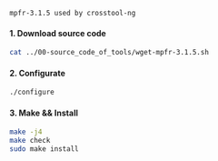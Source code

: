 ```
mpfr-3.1.5 used by crosstool-ng
```

#### 1. Download source code

```bash
cat ../00-source_code_of_tools/wget-mpfr-3.1.5.sh
```

#### 2. Configurate

```bash
./configure
```

#### 3. Make && Install

```bash
make -j4
make check
sudo make install
```
